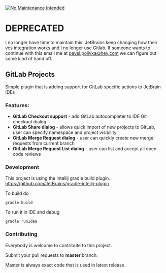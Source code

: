 [![No Maintenance Intended](http://unmaintained.tech/badge.svg)](http://unmaintained.tech/)
# DEPRECATED

I no longer have time to maintain this. JetBrains keep changing how their vcs integration works and I no longer use Gitlab. If someone wants to continue with this email me at pavel.polivka@hey.com we can figure out some kind of hand off.

## GitLab Projects
Simple plugin that is adding support for GitLab specific actions to JetBrain IDEs

### Features:
* **GitLab Checkout support** - add GitLab autocompleter to IDE Git checkout dialog
* **GitLab Share dialog** - allows quick import of new projects to GitLab, user can specify namespace and project visibility
* **GitLab Merge Request dialog** - user can quickly create new merge requests from current branch
* **GitLab Merge Request List dialog** - user can list and accept all open code reviews

### Development
This project is using the intellij gradle build plugin. 
https://github.com/JetBrains/gradle-intellij-plugin

To build do

`gradle build`

To run it in IDE and debug

`gradle runIdea`


### Contributing
Everybody is welcome to contribute to this project.

Submit your pull requests to **master** branch.

Master is always exact code that is used in latest release.
